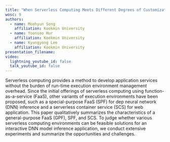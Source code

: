 ```yaml
---
title: "When Serverless Computing Meets Different Degrees of Customization for DNN Inference"
wosc: 9
authors:
  - name: Moohyun Song
    affiliation: Kookmin University
  - name: Yoonseo Hur
    affiliation: Kookmin University
  - name: Kyungyong Lee
    affiliation: Kookmin University
presentation_filename: 
video:
  lightning_youtube_id: false
  talk_youtube_id: false
---
```


Serverless computing provides a method to develop application services without the burden of run-time execution environment management overhead. Since the initial offerings of serverless computing using function-as-a-service (FaaS), other variants of execution environments have been proposed, such as a special-purpose FaaS (SPF) for dep neural network (DNN) inference and a serverless container service (SCS) for web application. This paper qualitatively summarizes the characteristics of a general-purpose FaaS (GPF), SPF, and SCS. To judge whether various serverless computing environments can be feasible solutions for an interactive DNN model inference application, we conduct extensive experiments and summarize the opportunities and challenges.